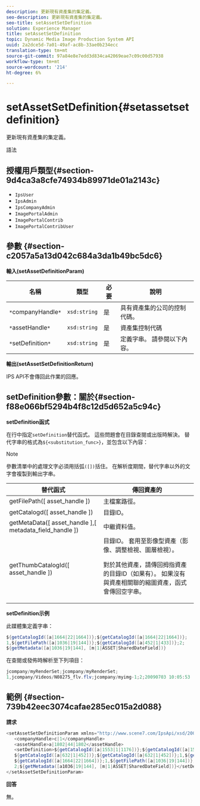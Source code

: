 ```yaml
---
description: 更新現有資產集的集定義。
seo-description: 更新現有資產集的集定義。
seo-title: setAssetSetDefinition
solution: Experience Manager
title: setAssetSetDefinition
topic: Dynamic Media Image Production System API
uuid: 2a2dce5d-7a01-49af-ac8b-33ae0b234ecc
translation-type: tm+mt
source-git-commit: 97a84e8e7edd3d834ca42069eae7c09c00d57938
workflow-type: tm+mt
source-wordcount: '214'
ht-degree: 6%

---
```



# setAssetSetDefinition{#setassetsetdefinition}

更新現有資產集的集定義。

語法

## 授權用戶類型{#section-9d4ca3a8cfe74934b89971de01a2143c}

* `IpsUser`
* `IpsAdmin`
* `IpsCompanyAdmin`
* `ImagePortalAdmin`
* `ImagePortalContrib`
* `ImagePortalContribUser`

## 參數 {#section-c2057a5a13d042c684a3da1b49bc5dc6}

**輸入(setAssetDefinitionParam)**

| 名稱 | 類型 | 必要 | 說明 |
|---|---|---|---|
| `*`companyHandle`*` | `xsd:string` | 是 | 具有資產集的公司的控制代碼。 |
| `*`assetHandle`*` | `xsd:string` | 是 | 資產集控制代碼 |
| `*`setDefinition`*` | `xsd:string` | 是 | 定義字串。 請參閱以下內容。 |

**輸出(setAssetSetDefinitionReturn)**

IPS API不會傳回此作業的回應。

## setDefinition參數：關於{#section-f88e066bf5294b4f8c12d5d652a5c94c}

**setDefinition函式**

在行中指定`setDefinition`替代函式。 這些問題會在目錄查閱或出版時解決。 替代字串的格式為`${<substitution_func>}`，並包含以下內容：

>[!NOTE]
>
>參數清單中的處理文字必須用括弧`([])`括住。 在解析度期間，替代字串以外的文字會複製到輸出字串。

<table id="table_A93D2C273B694C289208AA926B2597CD"> 
 <thead> 
  <tr> 
   <th colname="col1" class="entry"> 替代函式 </th> 
   <th colname="col2" class="entry"> 傳回資產的 </th> 
  </tr> 
 </thead>
 <tbody> 
  <tr> 
   <td colname="col1"> <span class="codeph"> getFilePath([  <span class="varname"> asset_handle </span>])  </span> </td> 
   <td colname="col2"> 主檔案路徑。 </td> 
  </tr> 
  <tr> 
   <td colname="col1"> <span class="codeph"> getCatalogd([  <span class="varname"> asset_handle </span>])  </span> </td> 
   <td colname="col2"> 目錄ID。 </td> 
  </tr> 
  <tr> 
   <td colname="col1"> <span class="codeph"> getMetaData([  <span class="varname"> asset_handle  </span>],[  <span class="varname"> metadata_field_handle  </span>])  </span> </td> 
   <td colname="col2"> 中繼資料值。 </td> 
  </tr> 
  <tr> 
   <td colname="col1"> <span class="codeph"> getThumbCatalogId([  <span class="varname"> asset_handle </span>])  </span> </td> 
   <td colname="col2"> 目錄ID。 套用至影像型資產（影像、調整檢視、圖層檢視）。 <p>對於其他資產，請傳回拇指資產的目錄ID（如果有）。 如果沒有與資產相關聯的縮圖資產，函式會傳回空字串。 </p> </td> 
  </tr> 
 </tbody> 
</table>

**setDefinition示例**

此媒體集定義字串：

```java
${getCatalogId([a|1664|22|1664])};${getCatalogId([a|1664|22|1664])}; 
1,${getFilePath([a|1036|19|144])};${getCatalogId([a|452|1|433])};2; 
${getMetadata([a|1036|19|144], [m|1|ASSET|SharedDateField])}
```

在查閱或發佈時解析至下列項目：

```java
jcompany/myRenderSet;jcompany/myRenderSet; 
1,jcompany/Videos/N08275_flv.flv;jcompany/myimg-1;2;20090703 10:05:53
```

## 範例 {#section-739b42eec3074cafae285ec015a2d088}

**請求**

```java
<setAssetSetDefinitionParam xmlns="http://www.scene7.com/IpsApi/xsd/2009-07-31"> 
   <companyHandle>c|1</companyHandle> 
   <assetHandle>a|1802|44|1802</assetHandle> 
   <setDefinition>${getCatalogId([a|1553|1|1176])};${getCatalogId([a|1553|1|1176])};1;img1, 
   ${getCatalogId([a|632|1|452])};${getCatalogId([a|632|1|452])};1,${getCatalogId([a|1664|22|1664])}; 
   ${getCatalogId([a|1664|22|1664])};1,${getFilePath([a|1036|19|144])};${getCatalogId([ a|452|1|433])}; 
   2;${getMetadata([a1036|19|144], [m|1|ASSET|SharedDateField])}</setDefinition> 
</setAssetSetDefinitionParam>
```

**回答**

無。
